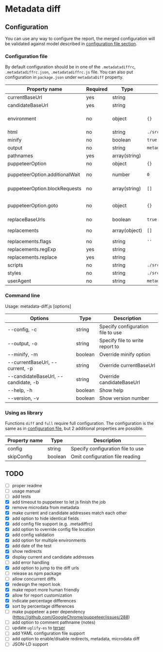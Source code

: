 # Metadata diff

## Configuration

You can use any way to configure the report, the merged configuration will be validated against model described in [configuration file section](#configuration-file).

### Configuration file

By default configuration should be in one of the `.metadatadiffrc`, `.metadatadiffrc.json`, `.metadatadiffrc.js` file. You can also put configuration in `package.json` under `metadataDiff` property.

Property name | Required | Type | Default value | Description
--- | --- | --- | --- | ---
currentBaseUrl | yes | string | | Origin of *current* host
candidateBaseUrl | yes | string | | Origin of *candidate* host
environment | no | object | `{}` | Allows for altering config for given environment taken from `METADATA_DIFF_ENV` or`NODE_ENV` defaulting to `development`. E.g. `{ "development": { "candidateBaseUrl": "http://localhost:3000" } }`
html | no | string | `./src/page/index.html` | Path to the ejs template file
minify | no | boolean | `true` | Should the report be minified
output | no | string | `metadataDiffReport.html` | Path for the output file
pathnames | yes | array(string) | | Array of pathnames to be tested
puppeteerOption | no | object | `{}` |
puppeteerOption.additionalWait | no | number | `0` | By setting this property you may give puppeteer some timeout to increase the chance of completing js tasks.
puppeteerOption.blockRequests | no | array(string) | `[]` | Array of regular expressions that will be matched against outgoing requests and cancelling matched. Intended for ads, tracking, etc.
puppeteerOption.goto | no | object | `{}` | This property will be passed to puppeteer's `page.goto` as options. https://github.com/GoogleChrome/puppeteer/blob/master/docs/api.md#pagegotourl-options
replaceBaseUrls | no | boolean | `true` | Should base url be replaced with string (to simplify comparison)
replacements | no | array(object) | `[]` | Allows for replacing some properties in html before parsing. Intended for random parts like tokens, etc,
replacements.flags | no | string | `''` |
replacements.regExp | yes | string | | Regular expression
replacements.replace | yes | string | | Replacement
scripts | no | string | `./src/page/scripts.js` | Path to the script file. This file will be included in report.
styles | no | string | `./src/page/styles.css` | Path to the style file. This file will be included in report.
userAgent | no | string | `metadata-diff` | User agent

### Command line

Usage: metadata-diff.js [options]

Options | Type | Description
--- | --- | ---
--config, -c | string | Specify configuration file to use
--output, -o | string | Specify file to write report to
--minify, -m | boolean | Override minify option
--currentBaseUrl, --current, -p | string | Override currentBaseUrl
--candidateBaseUrl, --candidate, -b | string | Override candidateBaseUrl
--help, -h | boolean | Show help
--version, -v | boolean | Show version number

### Using as library

Functions `diff` and `full` require full configuration. The configuration is the same as in [configuration file]((#configuration-file)
), but 2 additional properties are possible.

Property name | Type | Description
--- | --- | ---
config | string | Specify configuration file to use
skipConfig | boolean | Omit configuration file reading

## TODO

- [ ] proper readme
- [ ] usage manual
- [ ] add tests
- [x] add timeout to puppeteer to let js finish the job
- [x] remove microdata from metadata
- [x] make current and candidate addresses match each other
- [x] add option to hide identical fields
- [x] add config file support (e.g. .metadiffrc)
- [x] add option to override config file location
- [x] add config validation
- [x] add option for multiple environments
- [x] add date of the test
- [x] show redirects
- [x] display current and candidate addresses
- [ ] add error handling
- [x] add option to jump to the diff urls
- [ ] release as npm package
- [ ] allow concurrent diffs
- [x] redesign the report look
- [x] make report more human friendly
- [x] allow for report customization
- [x] indicate percentage differences
- [x] sort by percentage differences
- [ ] make puppeteer a peer dependency (https://github.com/GoogleChrome/puppeteer/issues/288)
- [ ] add option to comment pathname (notes)
- [ ] update `uglify-es` to [terser](https://github.com/terser-js/terser)
- [ ] add YAML configuration file support
- [ ] add option to enable/disable redirects, metadata, microdata diff
- [ ] JSON-LD support